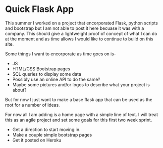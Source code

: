 # Quick Flask App

This summer I worked on a project that encorporated Flask, python scripts and bootstrap but I am not able to post it here becuase it was with a company.  This should give a lightweight proof of concept of what I can do at the moment and as time allows I would like to continue to build on this site.

Some things I want to encorporate as time goes on is-
- JS
- HTML/CSS Bootstrap pages
- SQL queries to display some data
- Possibly use an online API to do the same?
- Maybe some pictures and/or logos to describe what your project is about?

But for now I just want to make a base flask app that can be used as the root for a number of ideas.

For now all I am adding is a home page with a simple line of text. I will treat this as an agile project and set some goals for this first two week sprint.
- Get a direction to start moving in.
- Make a couple simple bootstrap pages
- Get it posted on Heroku
